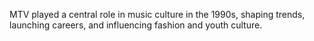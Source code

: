 MTV played a central role in music culture in the 1990s, shaping trends, launching careers, and influencing fashion and youth culture.
